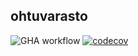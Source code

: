 ## ohtuvarasto

![GHA workflow](https://github.com/mluukkai/ohtuvarasto/workflows/CI/badge.svg)
[![codecov](https://codecov.io/github/KetuKuu/ohtuvarasto/graph/badge.svg?token=WDKIKI4D3C)](https://codecov.io/github/KetuKuu/ohtuvarasto)
